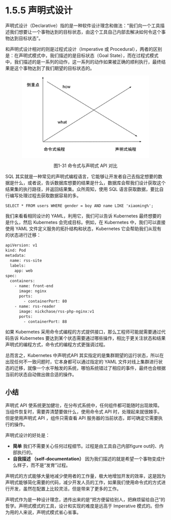 # 1.5.5 声明式设计

声明式设计（Declarative）指的是一种软件设计理念和做法：“我们向一个工具描述我们想要让一个事物达到的目标状态，由这个工具自己内部去解决如何令这个事物达到目标状态”。

和声明式设计相对的则是过程式设计（Imperative 或 Procedural），两者的区别是：在声明式模式中，我们描述的是目标状态（Goal State），而在过程式模式中，我们描述的是一系列的动作，这一系列的动作如果被正确的顺利执行，最终结果是这个事物达到了我们期望的目标状态的。

<div  align="center">
	<img src="../assets/declarative.svg" width = "400"  align=center />
	<p>图1-31 命令式与声明式 API 对比</p>
</div>

SQL 其实就是一种常见的声明式编程语言，它能够让开发者自己去指定想要的数据是什么，或者说，告诉数据库想要的结果是什么，数据库会帮我们设计获取这个结果集的执行路径，并返回结果集。众所周知，使用 SQL 语言获取数据，要比自行编写处理过程去获取数据容易的多。

```
SELECT * FROM users WHERE gender = boy AND name LIKE 'xiaoming%';
```

我们来看看相同设计的 YAML，利用它，我们可以告诉 Kubernetes 最终想要的是什么，然后 Kubernetes 会完成目标。例如，在 Kubernetes 中，我们可以直接使用 YAML 文件定义服务的拓扑结构和状态，Kubernetes 它会帮助我们从现有的状态进行迁移：

```
apiVersion: v1
kind: Pod
metadata:
  name: rss-site
  labels:
    app: web
spec:
  containers:
    - name: front-end
      image: nginx
      ports:
        - containerPort: 80
    - name: rss-reader
      image: nickchase/rss-php-nginx:v1
      ports:
        - containerPort: 88
```

如果 Kubernetes 采用命令式编程的方式提供接口，那么工程师可能就需要通过代码告诉 Kubernetes 要达到某个状态需要通过哪些操作，相比于更关注状态和结果声明式的编程方式，命令式的编程方式更强调过程。

总而言之，Kubernetes 中声明式API 其实指定的是集群期望的运行状态，所以在出现任何不一致问题时，它本身都可以通过指定的 YAML 文件对线上集群进行状态的迁移，就像一个水平触发的系统，哪怕系统错过了相应的事件，最终也会根据当前的状态自动做出做合适的操作。

## 小结

声明式 API 使系统更加健壮，在分布式系统中，任何组件都可能随时出现故障。当组件恢复时，需要弄清楚要做什么，使用命令式 API 时，处理起来就很棘手。但是使用声明式 API ，组件只需查看 API 服务器的当前状态，即可确定它需要执行的操作。

声明式设计的好处是：

- **简单** 我们不需要关心任何过程细节。过程是由工具自己内部figure out的、内部执行的。
- **自我描述 （self-documentation）** 因为我们描述的就是希望一个事物变成什么样子，而不是“发育”过程。

声明式的方式能够大量地减少使用者的工作量，极大地增加开发的效率，这是因为声明式能够简化需要的代码，减少开发人员的工作，如果我们使用命令式的方式进行开发，虽然在配置上比较灵活，但是带来了更多的工作。

声明式作为是一种设计理念，透传出来的是“把方便留给别人，把麻烦留给自己”的哲学。声明式模式的工具，设计和实现的难度是远高于 Imperative 模式的。但作为用的人来说，声明式模式省心省事。

